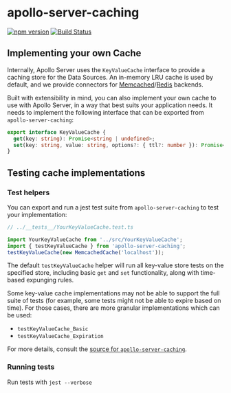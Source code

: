 # apollo-server-caching

[![npm version](https://badge.fury.io/js/apollo-server-caching.svg)](https://badge.fury.io/js/apollo-server-caching)
[![Build Status](https://circleci.com/gh/apollographql/apollo-server.svg?style=svg)](https://circleci.com/gh/apollographql/apollo-server)

## Implementing your own Cache

Internally, Apollo Server uses the `KeyValueCache` interface to provide a caching store for the Data Sources. An in-memory LRU cache is used by default, and we provide connectors for [Memcached](../apollo-server-cache-memcached)/[Redis](../apollo-server-cache-redis) backends.

Built with extensibility in mind, you can also implement your own cache to use with Apollo Server, in a way that best suits your application needs. It needs to implement the following interface that can be exported from `apollo-server-caching`:

```typescript
export interface KeyValueCache {
  get(key: string): Promise<string | undefined>;
  set(key: string, value: string, options?: { ttl?: number }): Promise<void>;
}
```

## Testing cache implementations

### Test helpers

You can export and run a jest test suite from `apollo-server-caching` to test your implementation:

```typescript
// ../__tests__/YourKeyValueCache.test.ts

import YourKeyValueCache from '../src/YourKeyValueCache';
import { testKeyValueCache } from 'apollo-server-caching';
testKeyValueCache(new MemcachedCache('localhost'));
```

The default `testKeyValueCache` helper will run all key-value store tests on the specified store, including basic `get` and `set` functionality, along with time-based expunging rules.

Some key-value cache implementations may not be able to support the full suite of tests (for example, some tests might not be able to expire based on time).  For those cases, there are more granular implementations which can be used:

* `testKeyValueCache_Basic`
* `testKeyValueCache_Expiration`

For more details, consult the [source for `apollo-server-caching`](./src/__tests__/testsuite.ts).

### Running tests

Run tests with `jest --verbose`
